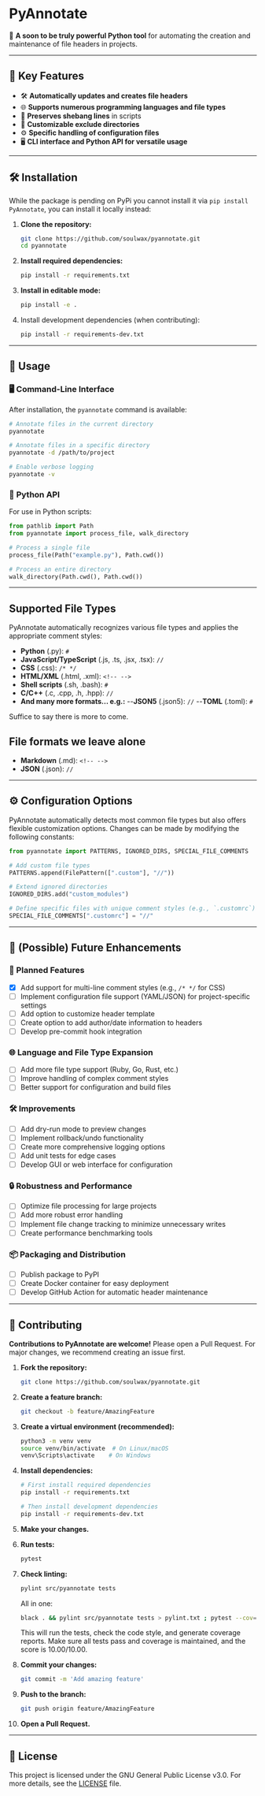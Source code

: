 # PyAnnotate

📜 **A soon to be truly powerful Python tool** for automating the creation and maintenance of file headers in projects.

---

## 🌟 Key Features

- 🛠️ **Automatically updates and creates file headers**
- 🌐 **Supports numerous programming languages and file types**
- 🔖 **Preserves shebang lines** in scripts
- 🚫 **Customizable exclude directories**
- ⚙️ **Specific handling of configuration files**
- 🖥️ **CLI interface and Python API for versatile usage**

---

## 🛠️ Installation

While the package is pending on PyPi you cannot install it via `pip install PyAnnotate`, you can install it locally instead:

1. **Clone the repository:**

   ```bash
   git clone https://github.com/soulwax/pyannotate.git
   cd pyannotate
   ```

2. **Install required dependencies:**

   ```bash
   pip install -r requirements.txt
   ```

3. **Install in editable mode:**

   ```bash
   pip install -e .
   ```

4. Install development dependencies (when contributing):

   ```bash
   pip install -r requirements-dev.txt
   ```

---

## 🚀 Usage

### 🖥️ **Command-Line Interface**

After installation, the `pyannotate` command is available:

```bash
# Annotate files in the current directory
pyannotate

# Annotate files in a specific directory
pyannotate -d /path/to/project

# Enable verbose logging
pyannotate -v
```

### 🐍 **Python API**

For use in Python scripts:

```python
from pathlib import Path
from pyannotate import process_file, walk_directory

# Process a single file
process_file(Path("example.py"), Path.cwd())

# Process an entire directory
walk_directory(Path.cwd(), Path.cwd())
```

---

## Supported File Types

PyAnnotate automatically recognizes various file types and applies the appropriate comment styles:

- **Python** (.py): `#`
- **JavaScript/TypeScript** (.js, .ts, .jsx, .tsx): `//`
- **CSS** (.css): `/* */`
- **HTML/XML** (.html, .xml): `<!-- -->`
- **Shell scripts** (.sh, .bash): `#`
- **C/C++** (.c, .cpp, .h, .hpp): `//`
- **And many more formats... e.g.:**
--**JSON5** (.json5): `//`
--**TOML** (.toml): `#`

Suffice to say there is more to come.

## File formats we leave alone

- **Markdown** (.md): `<!-- -->`
- **JSON** (.json): `//`

---

## ⚙️ Configuration Options

PyAnnotate automatically detects most common file types but also offers flexible customization options. Changes can be made by modifying the following constants:

```python
from pyannotate import PATTERNS, IGNORED_DIRS, SPECIAL_FILE_COMMENTS

# Add custom file types
PATTERNS.append(FilePattern([".custom"], "//"))

# Extend ignored directories
IGNORED_DIRS.add("custom_modules")

# Define specific files with unique comment styles (e.g., `.customrc`)
SPECIAL_FILE_COMMENTS[".customrc"] = "//"
```

---

## 🔮 (Possible) Future Enhancements

### 🚧 Planned Features

- [x] Add support for multi-line comment styles (e.g., `/* */` for CSS)
- [ ] Implement configuration file support (YAML/JSON) for project-specific settings
- [ ] Add option to customize header template
- [ ] Create option to add author/date information to headers
- [ ] Develop pre-commit hook integration

### 🌐 Language and File Type Expansion

- [ ] Add more file type support (Ruby, Go, Rust, etc.)
- [ ] Improve handling of complex comment styles
- [ ] Better support for configuration and build files

### 🛠️ Improvements

- [ ] Add dry-run mode to preview changes
- [ ] Implement rollback/undo functionality
- [ ] Create more comprehensive logging options
- [ ] Add unit tests for edge cases
- [ ] Develop GUI or web interface for configuration

### 🔒 Robustness and Performance

- [ ] Optimize file processing for large projects
- [ ] Add more robust error handling
- [ ] Implement file change tracking to minimize unnecessary writes
- [ ] Create performance benchmarking tools

### 📦 Packaging and Distribution

- [ ] Publish package to PyPI
- [ ] Create Docker container for easy deployment
- [ ] Develop GitHub Action for automatic header maintenance

---

## 🤝 Contributing

**Contributions to PyAnnotate are welcome!** Please open a Pull Request. For major changes, we recommend creating an issue first.

1. **Fork the repository:**

   ```bash
   git clone https://github.com/soulwax/pyannotate.git
   ```

2. **Create a feature branch:**

   ```bash
   git checkout -b feature/AmazingFeature
   ```

3. **Create a virtual environment (recommended):**

   ```bash
   python3 -m venv venv
   source venv/bin/activate  # On Linux/macOS
   venv\Scripts\activate    # On Windows
   ```

4. **Install dependencies:**

   ```bash
   # First install required dependencies
   pip install -r requirements.txt
   
   # Then install development dependencies
   pip install -r requirements-dev.txt
   ```

5. **Make your changes.**
6. **Run tests:**

   ```bash
   pytest
   ```

7. **Check linting:**

   ```bash
   pylint src/pyannotate tests
   ```

   All in one:

      ```bash
      black . && pylint src/pyannotate tests > pylint.txt ; pytest --cov=pyannotate tests/ > pytest.txt
      ```

   This will run the tests, check the code style, and generate coverage reports. Make sure all tests pass and coverage is maintained, and the score is 10.00/10.00.

8. **Commit your changes:**

   ```bash
   git commit -m 'Add amazing feature'
   ```

9. **Push to the branch:**

   ```bash
   git push origin feature/AmazingFeature
   ```

10. **Open a Pull Request.**

---

## 📜 License

This project is licensed under the GNU General Public License v3.0. For more details, see the [LICENSE](LICENSE) file.
